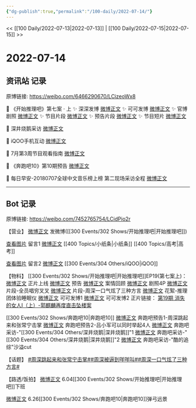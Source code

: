 ```yaml
---
{"dg-publish":true,"permalink":"/100-daily/2022-07-14/"}
---
```



<< [[100 Daily/2022-07-13\|2022-07-13]] | [[100 Daily/2022-07-15\|2022-07-15]] >>

# 2022-07-14

## 资讯站 记录

原博链接: https://weibo.com/6466290670/LCizeoWx8

💫 《开始推理吧》第七案 · 上
✨ 深深发博 [微博正文](https://m.weibo.cn/6466290670/4791194192448083)
✨ 可可发博 [微博正文](https://m.weibo.cn/6466290670/4791152563719488)
✨ 官博剧照 [微博正文](https://m.weibo.cn/6466290670/4791077704304588)
✨ 节目片段 [微博正文](https://m.weibo.cn/6466290670/4791252660519334)
✨ 预告片段 [微博正文](https://m.weibo.cn/6466290670/4791092597753967)
✨ 节目短片 [微博正文](https://m.weibo.cn/6466290670/4791194833392667)

💫 深井烧鹅采访 [微博正文](https://m.weibo.cn/6466290670/4791195207208934)

💫 iQOO手机互动 [微博正文](https://m.weibo.cn/6466290670/4791065845957276)

💫 7月第3周节目观看指南 [微博正文](https://m.weibo.cn/6466290670/4791195924695146)

💫 《奔跑吧10》第10期预告 [微博正文](https://m.weibo.cn/6466290670/4791214538495936)

💫 每日早安-20180707全球中文音乐榜上榜
第二现场采访全程 [微博正文](https://m.weibo.cn/6466290670/4791050574499152)

---
## Bot 记录

原博链接: https://weibo.com/7452765754/LCidPio2r

【营业】
[微博正文](https://weibo.com/1736988591/LCglt8N50) 发微博([[300 Events/302 Shows/开始推理吧\|开始推理吧]])

[查看图片](https://wx3.sinaimg.cn/large/0088n2Pggy1h46u0t886oj30vm0u041f.jpg) 留言1 [微博正文](https://weibo.com/1736988591/LC4evCwPO) [[400 Topics/小纸条\|小纸条]] [[400 Topics/高考\|高考]]

[查看图片](https://wx2.sinaimg.cn/large/0088n2Pggy1h46u109jkvj30yi0fcgmh.jpg) 留言2 [微博正文](https://weibo.com/6960161079/LC8Sa5fmf) [[300 Events/304 Others/iQOO\|iQOO]]

【物料】
[[300 Events/302 Shows/开始推理吧\|开始推理吧]]EP19(第七案上)：
[微博正文](https://weibo.com/2162247381/LCgdGDy1r) 正片上线
[微博正文](https://weibo.com/2162247381/LCdAplL3R) 预告
[微博正文](https://weibo.com/2162247381/LCg8JkZeT) 案情回顾
[微博正文](https://weibo.com/2162247381/LCdgl3X2Y) 剧照4P
[微博正文](https://weibo.com/2162247381/LCggVBRsF) 片段-全员唱穷叉叉
[微博正文](https://weibo.com/2162247381/LCghSp1NK) 片段-周深一口气炫了三种方言
[微博正文](https://weibo.com/2162247381/LCgxRuTNY) 花絮-推理团体验睡眠仪
[微博正文](https://weibo.com/7736960489/LCecSgLPf) 可可发博1
[微博正文](https://weibo.com/7736960489/LCgL92c8j) 可可发博2
正片链接：
[第19期 消失的女人Ⅰ（上）-郭麒麟再度直击坠楼案](https://weibo.cn/sinaurl?u=https%3A%2F%2Fv.qq.com%2Fx%2Fcover%2Fmzc00200ynivua7%2Fm0043xyihtx.html)

[[300 Events/302 Shows/奔跑吧10\|奔跑吧10]]
[微博正文](https://weibo.com/5242381821/LCgqj5noy) 奔跑吧预告1-周深跳起来和张常宁击掌
[微博正文](https://weibo.com/5242381821/LCgJfoyKI) 奔跑吧预告2-吕小军可以同时举起4人
[微博正文](https://weibo.com/3758512144/LCg8O3GRs) 奔跑吧采访-"[[300 Events/304 Others/深井烧鹅\|深井烧鹅]]"1
[微博正文](https://weibo.com/3758512144/LCg97xCxe) 奔跑吧采访-"[[300 Events/304 Others/深井烧鹅\|深井烧鹅]]"2
[微博正文](https://weibo.com/1642904381/LCe0MlqeW) 奔跑吧采访-"酷的追综"沙溢cut

【话题】
[#周深跳起来和张常宁击掌#](https://s.weibo.com/weibo?q=%23%E5%91%A8%E6%B7%B1%E8%B7%B3%E8%B5%B7%E6%9D%A5%E5%92%8C%E5%BC%A0%E5%B8%B8%E5%AE%81%E5%87%BB%E6%8E%8C%23)[#周深被逼到咩咩叫#](https://s.weibo.com/weibo?q=%23%E5%91%A8%E6%B7%B1%E8%A2%AB%E9%80%BC%E5%88%B0%E5%92%A9%E5%92%A9%E5%8F%AB%23)[#周深一口气炫了三种方言#](https://s.weibo.com/weibo?q=%23%E5%91%A8%E6%B7%B1%E4%B8%80%E5%8F%A3%E6%B0%94%E7%82%AB%E4%BA%86%E4%B8%89%E7%A7%8D%E6%96%B9%E8%A8%80%23)

【路透/饭拍】
[微博正文](https://weibo.com/7495641082/LC9xAbnqd) 6.04[[300 Events/302 Shows/开始推理吧\|开始推理吧]]下班

[微博正文](https://weibo.com/6433509682/LCcmpqIOT) 6.26[[300 Events/302 Shows/奔跑吧10\|奔跑吧10]]弹弓远景
